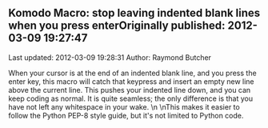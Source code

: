 ## Komodo Macro: stop leaving indented blank lines when you press enterOriginally published: 2012-03-09 19:27:47 
Last updated: 2012-03-09 19:28:31 
Author: Raymond Butcher 
 
When your cursor is at the end of an indented blank line, and you press the enter key, this macro will catch that keypress and insert an empty new line above the current line. This pushes your indented line down, and you can keep coding as normal. It is quite seamless; the only difference is that you have not left any whitespace in your wake.\n\nThis makes it easier to follow the Python PEP-8 style guide, but it's not limited to Python code.